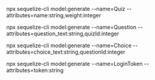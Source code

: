 








npx sequelize-cli model:generate --name=Quiz --attributes=name:string,weight:integer

npx sequelize-cli model:generate --name=Question --attributes=question_text:string,quizId:integer

npx sequelize-cli model:generate --name=Choice --attributes=choice_text:string,questionId:integer

npx sequelize-cli model:generate --name=LoginToken --attributes=token:string